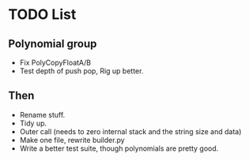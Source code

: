 # TODO List

## Polynomial group
- Fix PolyCopyFloatA/B
- Test depth of push pop, Rig up better.

## Then
- Rename stuff.
- Tidy up.
- Outer call (needs to zero internal stack and the string size and data)
- Make one file, rewrite builder.py
- Write a better test suite, though polynomials are pretty good.

